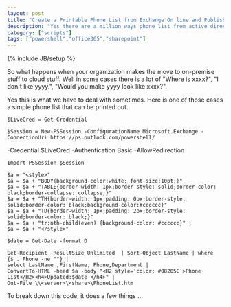 ```yaml
---
layout: post
title: "Create a Printable Phone List from Exchange On line and Publish to Sharepoint"
description: "Yes there are a million ways phone list from active directory and publish to sharepoint, but what happens when you move it all the the cloude."
category: ["scripts"]
tags: ["powershell","office365","sharepoint"]
---
```

{% include JB/setup %}

So what happens when your organization makes the move to on-premise stuff to cloud stuff. Well in some cases there is a lot of "Where is xxxx?", "I don't like yyyy.", "Would you make yyyy look like xxxx?".

Yes this is what we have to deal with sometimes. Here is one of those cases a simple phone list that can be printed out. 


    $LiveCred = Get-Credential

    $Session = New-PSSession -ConfigurationName Microsoft.Exchange -ConnectionUri https://ps.outlook.com/powershell/ 
-Credential $LiveCred -Authentication Basic -AllowRedirection

    Import-PSSession $Session

    $a = "<style>"
    $a = $a + "BODY{background-color:white; font-size:10pt;}"
    $a = $a + "TABLE{border-width: 1px;border-style: solid;border-color: black;border-collapse: collapse;}"
    $a = $a + "TH{border-width: 1px;padding: 0px;border-style: solid;border-color: black;background-color:#cccccc}"
    $a = $a + "TD{border-width: 1px;padding: 2px;border-style: solid;border-color: black;}"
    $a = $a + "tr:nth-child(even) {background-color: #cccccc}" ;
    $a = $a + "</style>"

    $date = Get-Date -format D

    Get-Recipient -ResultSize Unlimited  | Sort-Object LastName | where {$_. Phone -ne ""} |
    select LastName ,FirstName, Phone,Department |
    ConvertTo-HTML -head $a -body "<H2 style='color: #08205C'>Phone List</H2><h4>Updated:$date </h4>" |
    Out-File \\<server>\<share>\PhoneList.htm 


To break down this code, it does a few things ...
